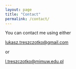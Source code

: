 ```yaml
---
layout: page
title: "Contact"
permalink: /contact/
---
```


You can contact me using either    

lukasz.treszczotko@gmail.com

or

l.treszczotko@mimuw.edu.pl
